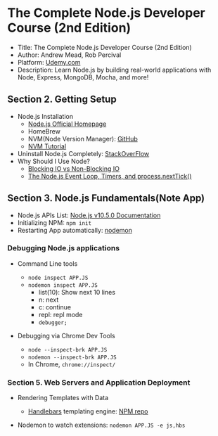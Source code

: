 # The Complete Node.js Developer Course (2nd Edition)

* Title: The Complete Node.js Developer Course (2nd Edition)
* Author: Andrew Mead, Rob Percival
* Platform: [Udemy.com](https://www.udemy.com/)
* Description: Learn Node.js by building real-world applications with Node, Express, MongoDB, Mocha, and more!

## Section 2. Getting Setup

* Node.js Installation
  * [Node.js Official Homepage](https://nodejs.org/en/)
  * HomeBrew
  * NVM(Node Version Manager): [GitHub](https://github.com/creationix/nvm)
  * [NVM Tutorial](https://nodesource.com/blog/installing-node-js-tutorial-using-nvm-on-mac-os-x-and-ubuntu/)
* Uninstall Node.js Completely: [StackOverFlow](https://stackoverflow.com/questions/11177954/how-do-i-completely-uninstall-node-js-and-reinstall-from-beginning-mac-os-x)
* Why Should I Use Node?
  * [Blocking IO vs Non-Blocking IO](https://nodejs.org/en/docs/guides/blocking-vs-non-blocking/)
  * [The Node.js Event Loop, Timers, and process.nextTick()](https://nodejs.org/en/docs/guides/event-loop-timers-and-nexttick/)

## Section 3. Node.js Fundamentals(Note App)

* Node.js APIs List: [Node.js v10.5.0 Documentation](https://nodejs.org/api/)
* Initializing NPM: `npm init`
* Restarting App automatically: [nodemon](https://www.npmjs.com/package/nodemon)

### Debugging Node.js applications

* Command Line tools
  * `node inspect APP.JS`
  * `nodemon inspect APP.JS`
    * list(10): Show next 10 lines
    * n: next
    * c: continue
    * repl: repl mode
    * `debugger;`

* Debugging via Chrome Dev Tools
  * `node --inspect-brk APP.JS`
  * `nodemon --inspect-brk APP.JS`
  * In Chrome, `chrome://inspect/`

### Section 5. Web Servers and Application Deployment

* Rendering Templates with Data
  * [Handlebars](http://handlebarsjs.com/) templating engine: [NPM repo](https://www.npmjs.com/package/hbs)

* Nodemon to watch extensions: `nodemon APP.JS -e js,hbs`
